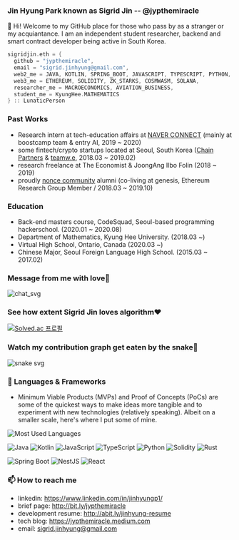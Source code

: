 ### Jin Hyung Park known as Sigrid Jin -- @jypthemiracle

👋 Hi! Welcome to my GitHub place for those who pass by as a stranger or my acquiantance.
I am an independent student researcher, backend and smart contract developer being active in South Korea.

```rust
sigridjin.eth = {
  github = "jypthemiracle",
  email = "sigrid.jinhyung@gmail.com",
  web2_me = JAVA, KOTLIN, SPRING_BOOT, JAVASCRIPT, TYPESCRIPT, PYTHON,
  web3_me = ETHEREUM, SOLIDITY, ZK_STARKS, COSMWASM, SOLANA,
  researcher_me = MACROECONOMICS, AVIATION_BUSINESS,
  student_me = KyungHee.MATHEMATICS
} :: LunaticPerson
```

### Past Works
* Research intern at tech-education affairs at [NAVER CONNECT](https://connect.or.kr/) (mainly at boostcamp team & entry AI, 2019 ~ 2020)
* some fintech/crypto startups located at Seoul, South Korea ([Chain Partners](https://chain.partners/) & [teamw.e](http://teamwe.me), 2018.03 ~ 2019.02)
* research freelance at The Economist & JoongAng Ilbo Folin (2018 ~ 2019)
* proudly [nonce community](https://nonce.community/) alumni (co-living at genesis, Ethereum Research Group Member / 2018.03 ~ 2019.10)

### Education
* Back-end masters course, CodeSquad, Seoul-based programming hackerschool. (2020.01 ~ 2020.08)
* Department of Mathematics, Kyung Hee University. (2018.03 ~)
* Virtual High School, Ontario, Canada (2020.03 ~)
* Chinese Major, Seoul Foreign Language High School. (2015.03 ~ 2017.02)

### Message from me with love💪
![chat_svg](https://github.com/jypthemiracle/jypthemiracle/blob/master/chat.svg)

### See how extent Sigrid Jin loves algorithm❤️
[![Solved.ac
프로필](http://mazassumnida.wtf/api/v2/generate_badge?boj=jypthemiracle)](https://solved.ac/jypthemiracle)

### Watch my contribution graph get eaten by the snake🐍
![snake svg](https://github.com/jypthemiracle/jypthemiracle/blob/output/github-contribution-grid-snake.svg)

### 🔭 Languages & Frameworks
* Minimum Viable Products (MVPs) and Proof of Concepts (PoCs) are some of the quickest ways to make ideas more tangible and to experiment with new technologies (relatively speaking). Albeit on a smaller scale, here's where I put some of mine.

![Most Used Languages](https://github-readme-stats.vercel.app/api/top-langs/?username=jypthemiracle)

![Java](https://img.shields.io/badge/Java-ED8B00?style=for-the-badge&logo=java&logoColor=white)
![Kotlin](https://img.shields.io/badge/Kotlin-0095D5?&style=for-the-badge&logo=kotlin&logoColor=white)
![JavaScript](https://img.shields.io/badge/JavaScript-323330?style=for-the-badge&logo=javascript&logoColor=F7DF1E)
![TypeScript](https://img.shields.io/badge/TypeScript-007ACC?style=for-the-badge&logo=typescript&logoColor=white)
![Python](https://img.shields.io/badge/Python-FFD43B?style=for-the-badge&logo=python&logoColor=blue)
![Solidity](https://img.shields.io/badge/Solidity-e6e6e6?style=for-the-badge&logo=solidity&logoColor=black)
![Rust](https://img.shields.io/badge/Rust-black?style=for-the-badge&logo=rust&logoColor=#E57324)

![Spring Boot](https://img.shields.io/badge/Spring_Boot-F2F4F9?style=for-the-badge&logo=spring-boot)
![NestJS](https://img.shields.io/badge/nestjs-E0234E?style=for-the-badge&logo=nestjs&logoColor=white)
![React](https://img.shields.io/badge/React-20232A?style=for-the-badge&logo=react&logoColor=61DAFB)

### 📫 How to reach me
- linkedin: https://www.linkedin.com/in/jinhyungp1/
- brief page: http://bit.ly/jypthemiracle
- development resume: http://abit.ly/jinhyung-resume
- tech blog: https://jypthemiracle.medium.com
- email: sigrid.jinhyung@gmail.com
